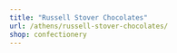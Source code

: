 ```yaml
---
title: "Russell Stover Chocolates"
url: /athens/russell-stover-chocolates/
shop: confectionery
---
```


